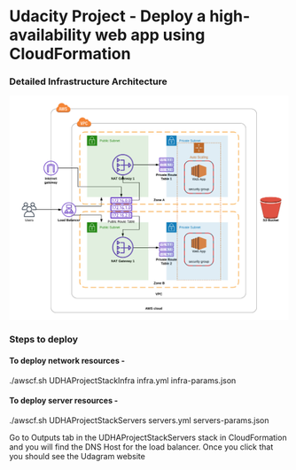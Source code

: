 # Udacity Project - Deploy a high-availability web app using CloudFormation

### Detailed Infrastructure Architecture

![alt text][architecture]

[architecture]: https://github.com/amanbedi23/udacity-cloud-devops/blob/master/HA%20Web%20App%20Architecture%20Diagram.png "Architecture Diagram"

### Steps to deploy

#### To deploy network resources - 
./awscf.sh UDHAProjectStackInfra infra.yml infra-params.json 

#### To deploy server resources - 
./awscf.sh UDHAProjectStackServers servers.yml servers-params.json 

Go to Outputs tab in the UDHAProjectStackServers stack in CloudFormation and you will find the DNS Host for the load balancer. Once you click that you should see the Udagram website
